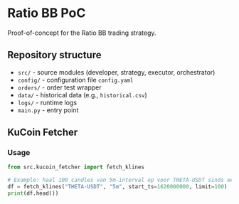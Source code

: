 # Ratio BB PoC

Proof-of-concept for the Ratio BB trading strategy.

## Repository structure
- `src/` - source modules (developer, strategy, executor, orchestrator)
- `config/` - configuration file `config.yaml`
- `orders/` - order test wrapper
- `data/` - historical data (e.g., `historical.csv`)
- `logs/` - runtime logs
- `main.py` - entry point

## KuCoin Fetcher

### Usage

```python
from src.kucoin_fetcher import fetch_klines

# Example: haal 100 candles van 5m-interval op voor THETA-USDT sinds een bepaalde timestamp
df = fetch_klines("THETA-USDT", "5m", start_ts=1620000000, limit=100)
print(df.head())
```
